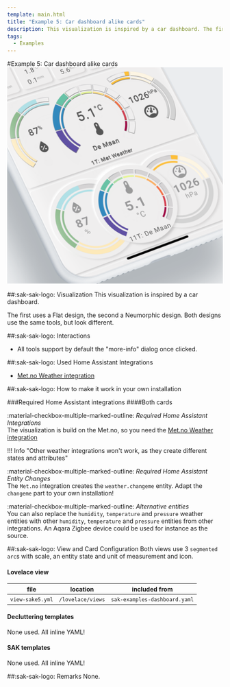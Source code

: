 ```yaml
---
template: main.html
title: "Example 5: Car dashboard alike cards"
description: This visualization is inspired by a car dashboard. The first uses a Flat design, the second a Neumorphic design. Both designs use the same tools, but look different.
tags:
  - Examples
---
```

#Example 5: Car dashboard alike cards
![AmoebeLabs Swiss Army Knife Custom Card Example 5 - Car dashboard alike]

##:sak-sak-logo: Visualization
This visualization is inspired by a car dashboard.

The first uses a Flat design, the second a Neumorphic design. Both designs use the same tools, but look different.

##:sak-sak-logo: Interactions
- All tools support by default the "more-info" dialog once clicked.

##:sak-sak-logo: Used Home Assistant Integrations
- [Met.no Weather integration](https://www.home-assistant.io/integrations/met/)

##:sak-sak-logo: How to make it work in your own installation

###Required Home Assistant integrations
####Both cards

:material-checkbox-multiple-marked-outline: _Required Home Assistant Integrations_<br>
The visualization is build on the Met.no, so you need the [Met.no Weather integration](https://www.home-assistant.io/integrations/met/)

!!! Info "Other weather integrations won't work, as they create different states and attributes"

:material-checkbox-multiple-marked-outline: _Required Home Assistant Entity Changes_<br>
The `Met.no` integration creates the `weather.changeme` entity. Adapt the `changeme` part to your own installation!

:material-checkbox-multiple-marked-outline: _Alternative entities_<br>
You can also replace the `humidity`, `temperature` and `pressure` weather entities with other `humidity`, `temperature` and `pressure` entities from other integrations. An Aqara Zigbee device could be used for instance as the source.

##:sak-sak-logo: View and Card Configuration
Both views use 3 `segmented arc`s with scale, an entity state and unit of measurement and icon.

#### Lovelace view
| file | location | included from |
| ---- | -------- | ------------- |
| `view-sake5.yml` | `/lovelace/views` | `sak-examples-dashboard.yaml`|


#### Decluttering templates
None used. All inline YAML!

#### SAK templates
None used. All inline YAML!

##:sak-sak-logo: Remarks
None.

<!-- Image references -->

[AmoebeLabs Swiss Army Knife Custom Card Example 5 - Car dashboard alike]: ../assets/screenshots/sak-example-5.png "Swiss Army Knife Example 5 - Car dashboard alike"